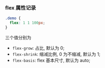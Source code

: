 ### flex 属性记录

```css
.demo {
  flex: 1 1 100px;
}
```

三个值分别为

* `flex-grow`: 占比, 默认为 0;
* `flex-shrink`: 缩减比例, 0 为不缩减, 默认为 1;
* `flex-basis`: flex 基本尺寸, 默认为 auto;